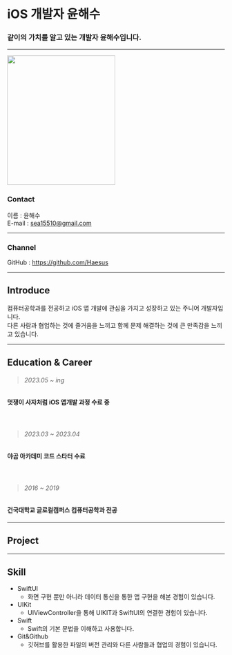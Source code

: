 # iOS 개발자 윤해수

<h3> 같이의 가치를 알고 있는 개발자 윤해수입니다. </h3>

---

<img src="https://github.com/Haesus/MyResume/blob/main/ProfilePhoto.jpeg?raw=true" width= "250" height= "300">

### Contact
이름 : 윤해수 <br>
E-mail : sea15510@gmail.com


---

### Channel
GitHub : https://github.com/Haesus

---

## Introduce

컴퓨터공학과를 전공하고 iOS 앱 개발에 관심을 가지고 성장하고 있는 주니어 개발자입니다. <br>
다른 사람과 협업하는 것에 즐거움을 느끼고 함께 문제 해결하는 것에 큰 만족감을 느끼고 있습니다. <br>


---

## Education & Career

> ###### 2023.05 ~ ing
#### 멋쟁이 사자처럼  iOS 앱개발 과정 수료 중 
<br>

> ###### 2023.03 ~ 2023.04
#### 야곰 아카데미 코드 스타터 수료
<br>

> ###### 2016 ~ 2019
#### 건국대학교 글로컬캠퍼스 컴퓨터공학과 전공

---

## Project



---

## Skill

* SwiftUI
  + 화면 구현 뿐만 아니라 데이터 통신을 통한 앱 구현을 해본 경험이 있습니다.
* UIKit
  + UIViewController을 통해 UIKIT과 SwiftUI의 연결한 경험이 있습니다.
* Swift
  + Swift의 기본 문법을 이해하고 사용합니다.
* Git&Github
  + 깃허브를 활용한 파일의 버전 관리와 다른 사람들과 협업의 경험이 있습니다.
